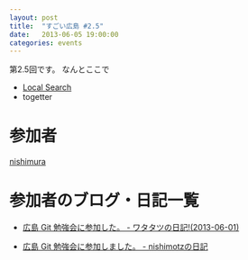 ```yaml
---
layout: post
title:  "すごい広島 #2.5"
date:   2013-06-05 19:00:00
categories: events
---
```


第2.5回です。
なんとここで

* [Local Search](http://local.aguuu.com/events/15354)
* togetter

<!-- 概要 -->
# 参加者
[nishimura](https://twitter.com/coelacanth/status/340703059736924161)

# 参加者のブログ・日記一覧
* [広島 Git 勉強会に参加した。 - ワタタツの日記!(2013-06-01)](http://kita.dyndns.org/diary/?date=20130601#p01)

* [広島 Git 勉強会に参加しました。 - nishimotzの日記](http://d.nishimotz.com/archives/1470)
